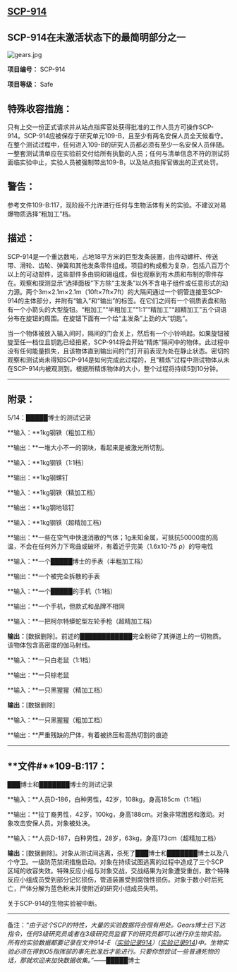 ## [SCP-914](https://scp-wiki-cn.wikidot.com/scp-914)

## SCP-914在未激活状态下的最简明部分之一

![gears.jpg](http://scp-wiki.wdfiles.com/local--files/scp-914/gears.jpg)

**项目编号：** SCP-914

**项目等级：** Safe

## **特殊收容措施：**

只有上交一份正式请求并从站点指挥官处获得批准的工作人员方可操作SCP-914。SCP-914应被保存于研究单元109-B，且至少有两名安保人员全天候看守。在整个测试过程中，任何进入109-B的研究人员都必须有至少一名安保人员伴随。一整套测试清单应在实验前交付给所有执勤的人员；任何与清单信息不符的测试将面临实验中止，实验人员被强制带出109-B，以及站点指挥官做出的正式处罚。

## **警告：**

参考文件109-B:117，现阶段不允许进行任何与生物活体有关的实验。不建议对易爆物质选择“粗加工”档。

## **描述：**

SCP-914是一个重达数吨，占地18平方米的巨型发条装置，由传动螺杆、传送带、滑轮、齿轮、弹簧和其他发条零件组成。项目的构成极为复杂，包括八百万个以上的可动部件，这些部件多由铜和锡组成，但也观察到有木质和布制的零件存在。观察和探测显示“选择面板”下方除“主发条”以外不含电子组件或任意形式的动力源。两个3m×2.1m×2.1m（10ft×7ft×7ft）的大隔间通过一个铜管连接至SCP-914的主体部分，并附有“输入”和“输出”的标签。在它们之间有一个铜质表盘和贴有一个小箭头的大型旋钮。“粗加工”“半粗加工”“1:1”“精加工”“超精加工”五个词语分布在旋钮的周围。在旋钮下面有一个给“主发条”上劲的大“钥匙”。

当一个物体被放入输入间时，隔间的门会关上，然后有一个小铃响起。如果旋钮被旋至任一档位且钥匙已经扭紧，SCP-914将会开始“精炼”隔间中的物体。此过程中没有任何能量损失，且该物体直到输出间的门打开前表现为处在静止状态。密切的观察和测试尚未得知SCP-914是如何完成此过程的，且“精炼”过程中测试物体从未在SCP-914内被观测到。根据所精炼物体的大小，整个过程将持续5到10分钟。

------

## **附录：**

5/14：█████博士的测试记录

**输入：**1kg钢铁（粗加工档）

**输出：**一堆大小不一的钢块，看起来是被激光所切割。

**输入：**1kg钢铁（1:1档）

**输出：**1kg钢螺钉

**输入：**1kg钢铁（精加工档）

**输出：**1kg钢地毯钉

**输入：**1kg钢铁（超精加工档）

**输出：**一些在空气中快速消散的气体；1g未知金属，可抵抗50000度的高温，不会在任何外力下弯曲或破坏，有着近乎完美（1.6x10-75 ρ）的导电性

**输入：**一个█████博士的手表（半粗加工档）

**输出：**一个被完全拆散的手表

**输入：**一个█████的手机（1:1档）

**输出：**一个手机，但款式和品牌不相同

**输入：**一把柯尔特蟒蛇型左轮手枪（超精加工档）

**输出：**[数据删除]。前述的████████████完全粉碎了其弹道上的一切物质。该物体包含高密度的伽马射线。

**输入：**一只白老鼠（1:1档）

**输出：**一只棕老鼠

**输入：**一只黑猩猩（精加工档）

**输出：**[数据删除]

**输入：**一只黑猩猩（粗加工档）

**输出：**严重残缺的尸体，有着被挤压和高热切割的痕迹

------

## **文件#**109-B:117：

███博士和███████博士的测试记录

**输入：**人员D-186，白种男性，42岁，108kg，身高185cm（1:1档）

**输出：**拉丁裔男性，42岁，100kg，身高188cm。对象非常困惑和激动。对象攻击安保人员。对象被处决。

**输入：**人员D-187，白种男性，28岁，63kg，身高173cm（超精加工档）

**输出：**[数据删除]。对象从测试间逃离，杀死了███博士和███████博士以及八个守卫。一级防范禁闭措施启动。对象在持续试图逃离的过程中造成了三个SCP区域的收容失效。特殊反应小组与对象交战，交战结果为对象遭受重创，数个特殊反应小组成员受到部分记忆损伤，管道装置受到腐蚀性损伤。对象于数小时后死亡，尸体分解为蓝色粉末并使附近的研究小组成员失明。

关于SCP-914的生物实验被中断。

------

备注：*“由于这个SCP的特性，大量的实验数据将会很有用处。Gears博士已下达指令，任何3级研究员或者在3级研究员监督下的研究员都可以进行非生物实验。所有的实验数据都要记录在文件914-E（[实验记录914](https://scp-wiki-cn.wikidot.com/experiment-log-914-hub)）([实验记录914](./experiment-log-914-hub.md))中。生物实验必须在得到O5指挥部的事先批准后才能进行。只要你想尝试一些普通死物的话，那就欢迎来加快数据收集。”*——█████博士
